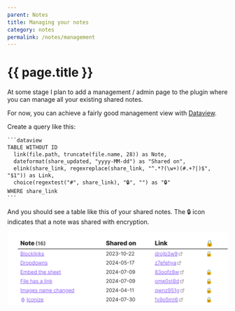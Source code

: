 ```yaml
---
parent: Notes
title: Managing your notes
category: notes
permalink: /notes/management
---
```

# {{ page.title }}

At some stage I plan to add a management / admin page to the plugin where you can manage
all your existing shared notes.

For now, you can achieve a fairly good management view with [Dataview](https://github.com/blacksmithgu/obsidian-dataview).

Create a query like this:

````
```dataview
TABLE WITHOUT ID
  link(file.path, truncate(file.name, 28)) as Note,
  dateformat(share_updated, "yyyy-MM-dd") as "Shared on", 
  elink(share_link, regexreplace(share_link, "^.*?(\w+)(#.+?|)$", "$1")) as Link,
  choice(regextest("#", share_link), "🔒", "") as "🔒"
WHERE share_link
```
````

And you should see a table like this of your shared notes. The 🔒 icon indicates that a note was shared with encryption.

![](./note-management.png)

